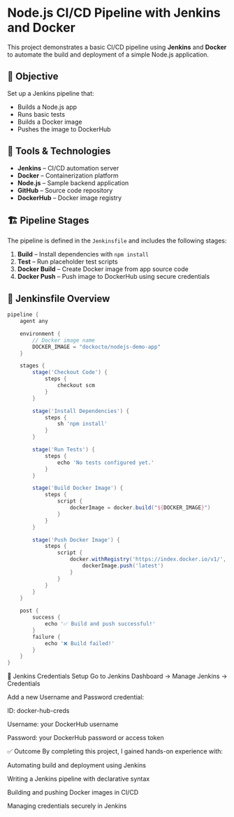 # Node.js CI/CD Pipeline with Jenkins and Docker

This project demonstrates a basic CI/CD pipeline using **Jenkins** and **Docker** to automate the build and deployment of a simple Node.js application.

## 🚀 Objective

Set up a Jenkins pipeline that:
- Builds a Node.js app
- Runs basic tests
- Builds a Docker image
- Pushes the image to DockerHub

## 🧰 Tools & Technologies

- **Jenkins** – CI/CD automation server
- **Docker** – Containerization platform
- **Node.js** – Sample backend application
- **GitHub** – Source code repository
- **DockerHub** – Docker image registry

## 🏗️ Pipeline Stages

The pipeline is defined in the `Jenkinsfile` and includes the following stages:

1. **Build** – Install dependencies with `npm install`
2. **Test** – Run placeholder test scripts
3. **Docker Build** – Create Docker image from app source code
4. **Docker Push** – Push image to DockerHub using secure credentials

## 📄 Jenkinsfile Overview

```groovy
pipeline {
    agent any

    environment {
        // Docker image name 
        DOCKER_IMAGE = "dockocto/nodejs-demo-app"
    }

    stages {
        stage('Checkout Code') {
            steps {
                checkout scm
            }
        }

        stage('Install Dependencies') {
            steps {
                sh 'npm install'
            }
        }

        stage('Run Tests') {
            steps {
                echo 'No tests configured yet.'
            }
        }

        stage('Build Docker Image') {
            steps {
                script {
                    dockerImage = docker.build("${DOCKER_IMAGE}")
                }
            }
        }

        stage('Push Docker Image') {
            steps {
                script {
                    docker.withRegistry('https://index.docker.io/v1/', 'dockerhub-creds') {
                        dockerImage.push('latest')
                    }
                }
            }
        }
    }

    post {
        success {
            echo '✅ Build and push successful!'
        }
        failure {
            echo '❌ Build failed!'
        }
    }
}

```

🔐 Jenkins Credentials Setup
Go to Jenkins Dashboard → Manage Jenkins → Credentials

Add a new Username and Password credential:

ID: docker-hub-creds

Username: your DockerHub username

Password: your DockerHub password or access token

✅ Outcome
By completing this project, I gained hands-on experience with:

Automating build and deployment using Jenkins

Writing a Jenkins pipeline with declarative syntax

Building and pushing Docker images in CI/CD

Managing credentials securely in Jenkins



